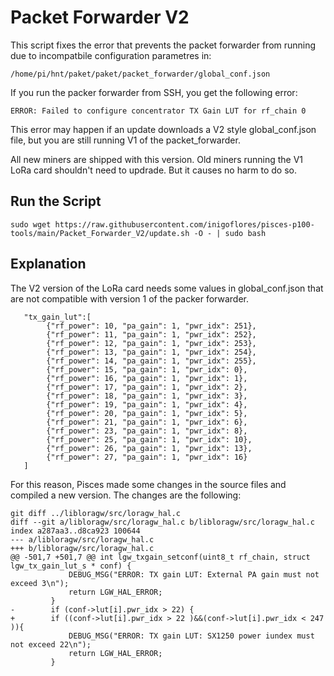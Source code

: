 # Packet Forwarder V2

This script fixes the error that prevents the packet forwarder from running due to incompatbile configuration parametres in: 

    /home/pi/hnt/paket/paket/packet_forwarder/global_conf.json

If you run the packer forwarder from SSH, you get the following error:

    ERROR: Failed to configure concentrator TX Gain LUT for rf_chain 0

This error may happen if an update downloads a V2 style global_conf.json file, but you are still running V1 of the packet_forwarder.

All new miners are shipped with this version. Old miners running the V1 LoRa card shouldn't need to updrade. But it causes no harm to do so. 

## Run the Script

    sudo wget https://raw.githubusercontent.com/inigoflores/pisces-p100-tools/main/Packet_Forwarder_V2/update.sh -O - | sudo bash

## Explanation

The V2 version of the LoRa card needs some values in global_conf.json that are not compatible with version 1 of the packer forwarder.

```
   "tx_gain_lut":[
		{"rf_power": 10, "pa_gain": 1, "pwr_idx": 251},
		{"rf_power": 11, "pa_gain": 1, "pwr_idx": 252},
		{"rf_power": 12, "pa_gain": 1, "pwr_idx": 253},
		{"rf_power": 13, "pa_gain": 1, "pwr_idx": 254},
		{"rf_power": 14, "pa_gain": 1, "pwr_idx": 255},
		{"rf_power": 15, "pa_gain": 1, "pwr_idx": 0},
		{"rf_power": 16, "pa_gain": 1, "pwr_idx": 1},
		{"rf_power": 17, "pa_gain": 1, "pwr_idx": 2},
		{"rf_power": 18, "pa_gain": 1, "pwr_idx": 3},
		{"rf_power": 19, "pa_gain": 1, "pwr_idx": 4},
		{"rf_power": 20, "pa_gain": 1, "pwr_idx": 5},
		{"rf_power": 21, "pa_gain": 1, "pwr_idx": 6},
		{"rf_power": 23, "pa_gain": 1, "pwr_idx": 8},
		{"rf_power": 25, "pa_gain": 1, "pwr_idx": 10},
		{"rf_power": 26, "pa_gain": 1, "pwr_idx": 13},
		{"rf_power": 27, "pa_gain": 1, "pwr_idx": 16}
   ]
````
For this reason, Pisces made some changes in the source files and compiled a new version. The changes are the following:


```
git diff ../libloragw/src/loragw_hal.c
diff --git a/libloragw/src/loragw_hal.c b/libloragw/src/loragw_hal.c
index a287aa3..d8ca923 100644
--- a/libloragw/src/loragw_hal.c
+++ b/libloragw/src/loragw_hal.c
@@ -501,7 +501,7 @@ int lgw_txgain_setconf(uint8_t rf_chain, struct lgw_tx_gain_lut_s * conf) {
             DEBUG_MSG("ERROR: TX gain LUT: External PA gain must not exceed 3\n");
             return LGW_HAL_ERROR;
         }
-        if (conf->lut[i].pwr_idx > 22) {
+        if ((conf->lut[i].pwr_idx > 22 )&&(conf->lut[i].pwr_idx < 247 )){
             DEBUG_MSG("ERROR: TX gain LUT: SX1250 power iundex must not exceed 22\n");
             return LGW_HAL_ERROR;
         }

```

